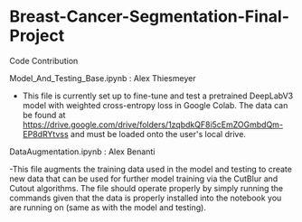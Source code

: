 # Breast-Cancer-Segmentation-Final-Project

Code Contribution

Model_And_Testing_Base.ipynb : Alex Thiesmeyer

- This file is currently set up to fine-tune and test a pretrained DeepLabV3 model with weighted cross-entropy loss in Google Colab. The data can be found at https://drive.google.com/drive/folders/1zqbdkQF8i5cEmZOGmbdQm-EP8dRYtvss and must be loaded onto the user's local drive.


DataAugmentation.ipynb : Alex Benanti 

-This file augments the training data used in the model and testing to create new data that can be used for further model training via the CutBlur and Cutout algorithms. The file should operate properly by simply running the commands given that the data is properly installed into the notebook you are running on (same as with the model and testing). 
